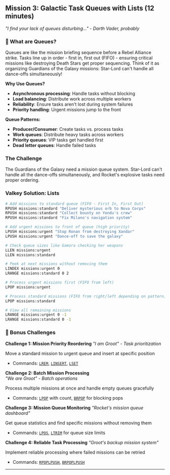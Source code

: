## Mission 3: Galactic Task Queues with Lists (12 minutes)
*"I find your lack of queues disturbing..." - Darth Vader, probably*

### 🌟 What are Queues?
Queues are like the mission briefing sequence before a Rebel Alliance strike. Tasks line up in order - first in, first out (FIFO) - ensuring critical missions like destroying Death Stars get proper sequencing. Think of it as organizing Guardians of the Galaxy missions: Star-Lord can't handle all dance-offs simultaneously!

**Why Use Queues?**
- **Asynchronous processing**: Handle tasks without blocking
- **Load balancing**: Distribute work across multiple workers  
- **Reliability**: Ensure tasks aren't lost during system failures
- **Priority handling**: Urgent missions jump to the front

**Queue Patterns:**
- **Producer/Consumer**: Create tasks vs. process tasks
- **Work queues**: Distribute heavy tasks across workers
- **Priority queues**: VIP tasks get handled first
- **Dead letter queues**: Handle failed tasks

### The Challenge
The Guardians of the Galaxy need a mission queue system. Star-Lord can't handle all the dance-offs simultaneously, and Rocket's explosive tasks need proper ordering.

### Valkey Solution: Lists
```bash
# Add missions to standard queue (FIFO - First In, First Out)
RPUSH missions:standard "Deliver mysterious orb to Nova Corps"
RPUSH missions:standard "Collect bounty on Yondu's crew"
RPUSH missions:standard "Fix Milano's navigation system"

# Add urgent missions to front of queue (high priority)
LPUSH missions:urgent "Stop Ronan from destroying Xandar"
LPUSH missions:urgent "Dance-off to save the galaxy"

# Check queue sizes like Gamora checking her weapons
LLEN missions:urgent
LLEN missions:standard  

# Peek at next missions without removing them
LINDEX missions:urgent 0
LRANGE missions:standard 0 2

# Process urgent missions first (FIFO from left)
LPOP missions:urgent

# Process standard missions (FIFO from right/left depending on pattern)
LPOP missions:standard

# View all remaining missions
LRANGE missions:urgent 0 -1
LRANGE missions:standard 0 -1
```

### 🚀 Bonus Challenges

**Challenge 1: Mission Priority Reordering**
*"I am Groot" - Task prioritization*

Move a standard mission to urgent queue and insert at specific position
- Commands: [`LREM`](https://valkey.io/commands/lrem/), [`LINSERT`](https://valkey.io/commands/linsert/), [`LSET`](https://valkey.io/commands/lset/)

**Challenge 2: Batch Mission Processing**  
*"We are Groot" - Batch operations*

Process multiple missions at once and handle empty queues gracefully
- Commands: [`LPOP`](https://valkey.io/commands/lpop/) with count, [`BRPOP`](https://valkey.io/commands/brpop/) for blocking pops

**Challenge 3: Mission Queue Monitoring**
*"Rocket's mission queue dashboard"*

Get queue statistics and find specific missions without removing them
- Commands: [`LPOS`](https://valkey.io/commands/lpos/), [`LTRIM`](https://valkey.io/commands/ltrim/) for queue size limits

**Challenge 4: Reliable Task Processing**
*"Groot's backup mission system"*

Implement reliable processing where failed missions can be retried
- Commands: [`RPOPLPUSH`](https://valkey.io/commands/rpoplpush/), [`BRPOPLPUSH`](https://valkey.io/commands/brpoplpush/)

---